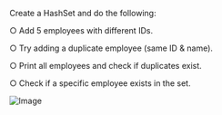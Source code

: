 Create a HashSet<Employee> and do the following: 

○ Add 5 employees with different IDs. 

○ Try adding a duplicate employee (same ID & name). 

○ Print all employees and check if duplicates exist. 

○ Check if a specific employee exists in the set.

![Image](https://github.com/user-attachments/assets/d3a4f3c7-6f94-4851-901f-4da0b50ffcdc)
